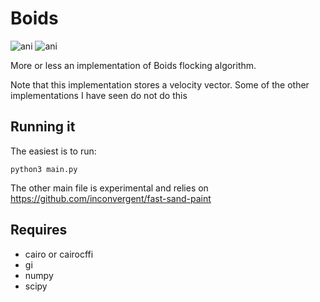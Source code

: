 # Boids

![ani](/img/ani.gif?raw=true "ani")
![ani](/img/ani2.gif?raw=true "ani")

More or less an implementation of Boids flocking algorithm.

Note that this implementation stores a velocity vector. Some of the other
implementations I have seen do not do this

## Running it

The easiest is to run:

    python3 main.py

The other main file is experimental and relies on
https://github.com/inconvergent/fast-sand-paint

## Requires

 * cairo or cairocffi
 * gi
 * numpy
 * scipy
